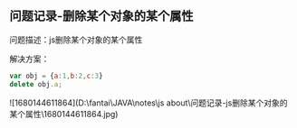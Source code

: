 ## 问题记录-删除某个对象的某个属性

问题描述：js删除某个对象的某个属性

解决方案：

```javascript
var obj = {a:1,b:2,c:3}
delete obj.a;
```

![1680144611864](D:\fantai\JAVA\notes\js about\问题记录-js删除某个对象的某个属性\1680144611864.jpg)
